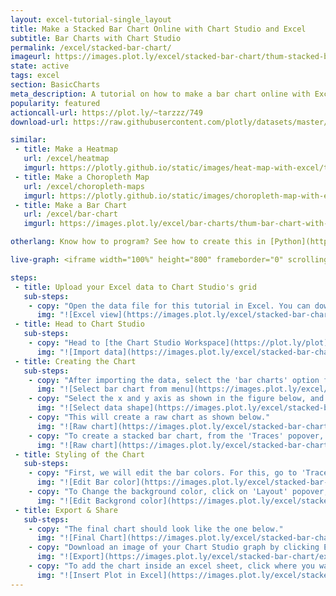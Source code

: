 ```yaml
---
layout: excel-tutorial-single_layout
title: Make a Stacked Bar Chart Online with Chart Studio and Excel
subtitle: Bar Charts with Chart Studio
permalink: /excel/stacked-bar-chart/
imageurl: https://images.plot.ly/excel/stacked-bar-chart/thum-stacked-bar-chart-2.jpg
state: active
tags: excel
section: BasicCharts
meta_description: A tutorial on how to make a bar chart online with Excel.
popularity: featured
actioncall-url: https://plot.ly/~tarzzz/749
download-url: https://raw.githubusercontent.com/plotly/datasets/master/bar-charts-with-excel.csv

similar:
 - title: Make a Heatmap
   url: /excel/heatmap
   imgurl: https://plotly.github.io/static/images/heat-map-with-excel/thum-heat-map-with-excel.png
 - title: Make a Choropleth Map
   url: /excel/choropleth-maps
   imgurl: https://plotly.github.io/static/images/choropleth-map-with-excel/choropleth-map-thumb.png
 - title: Make a Bar Chart
   url: /excel/bar-chart
   imgurl: https://images.plot.ly/excel/bar-charts/thum-bar-chart-with-excel.png

otherlang: Know how to program? See how to create this in [Python](https://plot.ly/python/bar-charts/) or [R](https://plot.ly/r/bar-charts/).

live-graph: <iframe width="100%" height="800" frameborder="0" scrolling="no" src="https://plot.ly/~tarzzz/762.embed"></iframe>

steps:
 - title: Upload your Excel data to Chart Studio's grid
   sub-steps:
    - copy: "Open the data file for this tutorial in Excel. You can download the file here in [CSV format](https://raw.githubusercontent.com/plotly/datasets/master/bar-charts-with-excel.csv)"
      img: "![Excel view](https://images.plot.ly/excel/stacked-bar-chart/excel-data-stacked-bar-chart.jpg)"
 - title: Head to Chart Studio
   sub-steps:
    - copy: "Head to [the Chart Studio Workspace](https://plot.ly/plot) and sign into your free Chart Studio account. Go to 'Import', click 'Upload a file', then choose your Excel file to upload. Your Excel file will now open in Chart Studio's grid. For more about Chart Studio's grid, see [this tutorial](/add-data-to-the-plotly-grid/)"
      img: "![Import data](https://images.plot.ly/excel/stacked-bar-chart/import-data-stacked-bar-chart.jpg)"
 - title: Creating the Chart
   sub-steps:
    - copy: "After importing the data, select the 'bar charts' option from 'Choose Plot Type' dropdown. "
      img: "![Select bar chart from menu](https://images.plot.ly/excel/stacked-bar-chart/choose-bar-chart-from-menu.jpg)"
    - copy: "Select the x and y axis as shown in the figure below, and then click on the 'Bar Chart' button to create the plot"
      img: "![Select data shape](https://images.plot.ly/excel/stacked-bar-chart/select-data-shape.jpg)"
    - copy: "This will create a raw chart as shown below."
      img: "![Raw chart](https://images.plot.ly/excel/stacked-bar-chart/raw-chart.jpg)"
    - copy: "To create a stacked bar chart, from the 'Traces' popover, go to 'mode' tab, and select 'stack', as shown in figure."
      img: "![Raw chart](https://images.plot.ly/excel/stacked-bar-chart/raw-chart-stacked.jpg)"
 - title: Styling of the Chart
   sub-steps:
    - copy: "First, we will edit the bar colors. For this, go to 'Traces' popover, and select the trace you wish to edit. Then, in the 'style' tab, select the suitable marker color."
      img: "![Edit Bar color](https://images.plot.ly/excel/stacked-bar-chart/edit-bar-color.jpg)"
    - copy: "To Change the background color, click on 'Layout' popover, and select suitable 'Plot Color' from the general tab."
      img: "![Edit Backgrond color](https://images.plot.ly/excel/stacked-bar-chart/change-background-color.jpg)"
 - title: Export & Share
   sub-steps:
    - copy: "The final chart should look like the one below."
      img: "![Final Chart](https://images.plot.ly/excel/stacked-bar-chart/final-chart.jpg)"
    - copy: "Download an image of your Chart Studio graph by clicking EXPORT on the toolbar."
      img: "![Export](https://images.plot.ly/excel/stacked-bar-chart/export-image.jpg)"
    - copy: "To add the chart inside an excel sheet, click where you want to insert the picture inside Excel. On the INSERT tab inside Excel, in the ILLUSTRATIONS group, click PICTURE. Locate the Chart Studio graph image that you downloaded and then double-click it. Notice that we also copy-pasted the Chart Studio graph link in a cell for easy access to the interactive Chart Studio version."
      img: "![Insert Plot in Excel](https://images.plot.ly/excel/stacked-bar-chart/insert-stacked-bar-chart-in-excel.jpg)"
---
```

